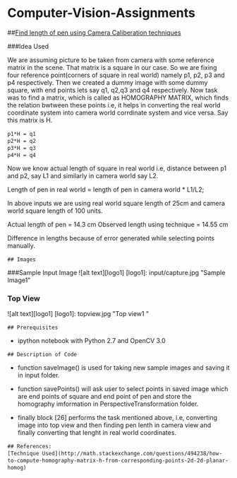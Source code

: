 # Computer-Vision-Assignments


##[Find length of pen using Camera Caliberation techniques](cv_assignment3.pdf) 


###Idea Used

We are assuming picture to be taken from camera with some reference matrix in the scene.
That matrix is a square in our case. So we are fixing four reference point(corners of square in real world) namely p1, p2, p3 and p4 respectively.
Then we created a dummy image with some dummy square, with end points lets say q1, q2,q3 and q4 respectively.
Now task was to find a matrix, which is called as HOMOGRAPHY MATRIX, which finds the relation bwtween these points i.e, it helps in converting the real world coordinate system into camera world corrdinate system and vice versa.
Say this matrix is H.

    p1*H = q1
    p2*H = q2
    p3*H = q3
    p4*H = q4
    
    
 Now we know actual length of square in real world i.e,  distance between p1 and p2, say L1 and similarly in camera world say L2.
 
Length of pen in real world = length of pen in camera world * L1/L2;

In above inputs we are using real world square length of 25cm and camera world square length of 100 units.

Actual length of pen = 14.3 cm
Observed length using technique = 14.55 cm

Difference in lengths because of error generated while selecting points manually.

```
## Images
```
###Sample Input  Image
![alt text][logo1]
[logo1]: input/capture.jpg "Sample Image1"

### Top View
![alt text][logo1]
[logo1]: topview.jpg "Top view1 "


```
## Prerequisites
```
 - ipython notebook with Python 2.7 and OpenCV 3.0

```
## Description of Code 
```

- function saveImage() is used for taking new sample images and saving it in input folder.

- function savePoints() will ask user to select points in saved image which are end points of square and end point of pen and store the homography imformation in PerspectiveTransformation folder.

- finally block [26] performs the task mentioned above, i.e, converting image into top view and then finding pen lenth in camera view and finally converting that lenght in real world coordinates.


```
## References:
[Technique Used](http://math.stackexchange.com/questions/494238/how-to-compute-homography-matrix-h-from-corresponding-points-2d-2d-planar-homog) 